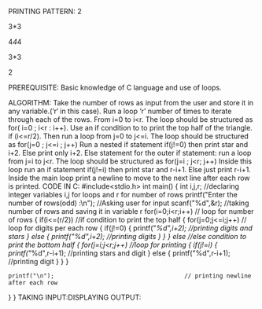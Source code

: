 PRINTING PATTERN:
2

3*3

4*4*4

3*3

2

PREREQUISITE:
Basic knowledge of C language and use of loops.

ALGORITHM:
Take the number of rows as input from the user and store it in any variable.(‘r‘ in this case).
Run a loop ‘r’ number of times to iterate through each of the rows. From i=0 to i<r. The loop should be structured as for( i=0 ; i<r : i++).
Use an if condition to to print the top half of the triangle. if (i<=r/2). Then run a loop from j=0 to j<=i. The loop should be structured as for(j=0 ; j<=i ; j++)
Run a nested if statement if(j!=0)  then print star and i+2.
Else print only i+2.
Else statement for the outer if statement: run a loop from j=i to j<r. The loop should be structured as for(j=i ; j<r; j++)
Inside this loop run an if statement if(j!=i) then print star and r-i+1.
Else just print r-i+1.
Inside the main loop print a newline to move to the next line after each row is printed.
CODE IN C:
#include<stdio.h>
int main()
{
int i,j,r;                                      //declaring integer variables i,j for loops and r for number of rows
printf("Enter the number of rows(odd) :\n");    //Asking user for input
scanf("%d",&r);                                 //taking number of rows and saving it in variable r
for(i=0;i<r;i++)                                 // loop for number of rows
  {
    if(i<=(r/2))                                 //if condition to print the top half
      {
        for(j=0;j<=i;j++)                        // loop for digits per each row
          {
            if(j!=0)
              {
                printf("*%d",i+2);               //printing digits and stars
              }
            else
              {
                printf("%d",i+2);                 //printing digits
              }
          }
      }
    else                                          //else condition to print the bottom half
      {
        for(j=i;j<r;j++)                           //loop for printing
          {
            if(j!=i)
              {
                printf("*%d",r-i+1);                //printing stars and digit
              }
            else
              {
                printf("%d",r-i+1);                  //printing digit
              }
          }
      }

    printf("\n");                                     // printing newline after each row
  }
}
TAKING INPUT:DISPLAYING OUTPUT:
